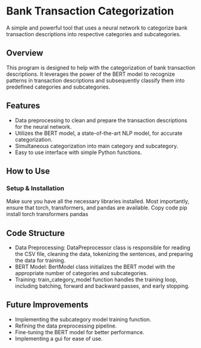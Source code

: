 # Bank Transaction Categorization
A simple and powerful tool that uses a neural network to categorize bank transaction descriptions into respective categories and subcategories.

## Overview
This program is designed to help with the categorization of bank transaction descriptions. It leverages the power of the BERT model to recognize patterns in transaction descriptions and subsequently classify them into predefined categories and subcategories.

## Features
- Data preprocessing to clean and prepare the transaction descriptions for the neural network.
- Utilizes the BERT model, a state-of-the-art NLP model, for accurate categorization.
- Simultaneous categorization into main category and subcategory.
- Easy to use interface with simple Python functions.

## How to Use
### Setup & Installation
Make sure you have all the necessary libraries installed. Most importantly, ensure that torch, transformers, and pandas are available.
Copy code
pip install torch transformers pandas

## Code Structure
- Data Preprocessing: DataPreprocessor class is responsible for reading the CSV file, cleaning the data, tokenizing the sentences, and preparing the data for training.
- BERT Model: BertModel class initializes the BERT model with the appropriate number of categories and subcategories.
- Training: train_category_model function handles the training loop, including batching, forward and backward passes, and early stopping.

## Future Improvements
- Implementing the subcategory model training function.
- Refining the data preprocessing pipeline.
- Fine-tuning the BERT model for better performance.
- Implementing a gui for ease of use.
